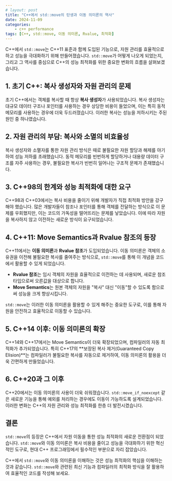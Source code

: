 ```yaml
---
# layout: post
title: "C++에서 std::move의 탄생과 이동 의미론의 역사"
date: 2024-11-09
categories:
    - c++ performance
tags: [C++, std::move, 이동 의미론, Rvalue, 최적화]
---
```


C++에서 `std::move`는 C++11 표준과 함께 도입된 기능으로, 자원 관리를 효율적으로 하고 성능을 극대화하기 위해 만들어졌습니다. `std::move`가 어떻게 나오게 되었는지, 그리고 그 역사를 중심으로 C++의 성능 최적화를 위한 중요한 변화의 흐름을 살펴보겠습니다.

## 1. 초기 C++: 복사 생성자와 자원 관리의 문제
초기 C++에서는 객체를 복사할 때 항상 **복사 생성자**가 사용되었습니다. 복사 생성자는 대규모 데이터 구조나 포인터를 사용하는 경우 상당한 비용이 들었으며, 이는 특히 동적 메모리를 사용하는 경우에 더욱 두드러졌습니다. 이러한 복사는 성능을 저하시키는 주된 원인 중 하나였습니다.

## 2. 자원 관리의 부담: 복사와 소멸의 비효율성
복사 생성자와 소멸자를 통한 자원 관리 방식은 때로 불필요한 자원 할당과 해제를 야기하여 성능 저하를 초래했습니다. 동적 메모리를 빈번하게 할당하거나 대용량 데이터 구조를 자주 사용하는 경우, 불필요한 복사가 빈번히 일어나는 구조적 문제가 존재했습니다.

## 3. C++98의 한계와 성능 최적화에 대한 요구
C++98과 C++03에서는 복사 비용을 줄이기 위해 개발자가 직접 최적화 방안을 강구해야 했습니다. 많은 개발자들이 참조나 포인터를 통해 객체를 전달하는 방식으로 이 문제를 우회했지만, 이는 코드의 가독성을 떨어뜨리는 문제를 낳았습니다. 이에 따라 자원을 복사하지 않고 이전하는 새로운 방식이 요구되었습니다.

## 4. C++11: Move Semantics과 Rvalue 참조의 등장
C++11에서는 **이동 의미론**과 **Rvalue 참조**가 도입되었습니다. 이동 의미론은 객체의 소유권을 이전해 불필요한 복사를 줄여주는 방식으로, `std::move`를 통해 이 개념을 코드에서 활용할 수 있게 되었습니다.

- **Rvalue 참조**는 임시 객체의 자원을 효율적으로 이전하는 데 사용되며, 새로운 참조 타입으로써 오른값을 대상으로 합니다.
- **Move Semantics**는 원본 객체의 자원을 "복사" 대신 "이동"할 수 있도록 함으로써 성능을 크게 향상시킵니다.

`std::move`는 이러한 이동 의미론을 활용할 수 있게 해주는 중요한 도구로, 이를 통해 자원을 안전하고 효율적으로 이동할 수 있습니다.

## 5. C++14 이후: 이동 의미론의 확장
C++14와 C++17에서는 Move Semantics이 더욱 확장되었으며, 컴파일러의 자동 최적화가 추가되었습니다. 특히 C++17의 **보장된 복사 제거(Guaranteed Copy Elision)**는 컴파일러가 불필요한 복사를 자동으로 제거하여, 이동 의미론의 활용을 더욱 간편하게 만들었습니다.

## 6. C++20과 그 이후
C++20에서는 이동 의미론의 사용이 더욱 쉬워졌습니다. `std::move_if_noexcept` 같은 새로운 기능을 통해 예외를 처리하는 경우에도 이동이 가능하도록 설계되었습니다. 이러한 변화는 C++의 자원 관리와 성능 최적화를 한층 더 발전시켰습니다.

## 결론
`std::move`의 등장은 C++에서 자원 이동을 통한 성능 최적화의 새로운 전환점이 되었습니다. `std::move`와 이동 의미론은 복사 비용을 줄이고 성능을 극대화하기 위한 혁신적인 도구로, 현대 C++ 프로그래밍에서 필수적인 부분으로 자리 잡았습니다.

C++에서 `std::move`와 이동 의미론을 이해하는 것은 성능 최적화의 핵심을 이해하는 것과 같습니다. `std::move`와 관련된 최신 기능과 컴파일러의 최적화 방식을 잘 활용하여 효율적인 코드를 작성해 보세요.

